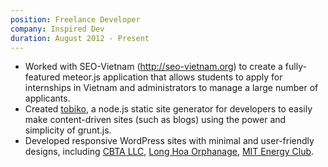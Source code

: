 ```yaml
---
position: Freelance Developer
company: Inspired Dev
duration: August 2012 - Present
---
```


- Worked with SEO-Vietnam (http://seo-vietnam.org) to create a fully-featured meteor.js application that allows students to apply for internships in Vietnam and administrators to manage a large number of applicants.
- Created [tobiko](https://github.com/tnguyen14/tobiko), a node.js static site generator for developers to easily make content-driven sites (such as blogs) using the power and simplicity of grunt.js.
- Developed responsive WordPress sites with minimal and user-friendly designs, including [CBTA LLC](http://www.cbtallc.com), [Long Hoa Orphanage](http://tinhnguyenlonghoa.org), [MIT Energy Club](http://websitestaging.com/mitec).